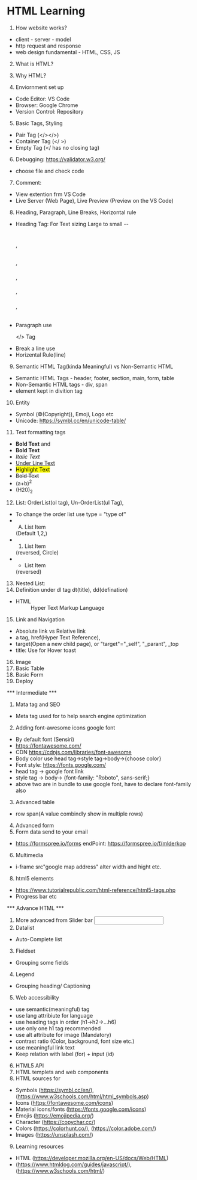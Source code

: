 # HTML Learning

1. How website works?
- client - server - model
- http request and response
- web design fundamental - HTML, CSS, JS

2. What is HTML?

3. Why HTML?

4. Enviornment set up
- Code Editor: VS Code 
- Browser: Google Chrome
- Version Control: Repository

5. Basic Tags, Styling
- Pair Tag (</></>)
- Container Tag (</ >)
- Empty Tag (</ has no closing tag)

6. Debugging: https://validator.w3.org/
- choose file and check code
7. Comment: <!--  -->
- View extention frm VS Code
- Live Server (Web Page), Live Preview (Preview on the VS Code)

8. Heading, Paragraph, Line Breaks, Horizontal rule
- Heading Tag: For Text sizing Large to small
-- <h1></h1>, <h2></h2>, <h3></h3>, <h4></h4>, <h5></h5>, <h6></h6>
- Paragraph use <p></> Tag
- Break a line use <br>
- Horizental Rule(line)
9. Semantic HTML Tag(kinda Meaningful) vs Non-Semantic HTML
- Semantic HTML Tags - header, footer, section, main, form, table
- Non-Semantic HTML tags - div, span
- <div></div> element kept in divition tag
10. Entity
- Symbol (&copy;(Copyright)), Emoji, Logo etc
- Unicode: https://symbl.cc/en/unicode-table/
11. Text formatting tags
- <strong>Bold Text</strong> and
- <b>Bold Text</b>
- <em>Italic Text</em>
- <u>Under Line Text</u>
- <mark>Highlight Text</mark>
- <del>Bold Text</del> <br />
- (a+b)<sup>2</sup>
- (H20)<sub>2</sub>
12. List: OrderList(ol tag), Un-OrderList(ul Tag), 
- To change the order list use type = "type of"
- <ol type= "A" or "a"><li>List Item</li></ol> (Default 1,2,)
- <ol start= "E" or "5"><li>List Item</li></ol> (reversed, Circle) 
- <ul start= "E" or "5"><li>List Item</li></ul> (reversed)
13. Nested List:
14. Definition under dl tag dt(title), dd(defination)
-   <dl><dt>HTML</dt><dd>Hyper Text Markup Language</dd></dl>
15. Link and Navigation
- Absolute link vs Relative link
- a tag, href(Hyper Text Reference), 
- target(Open a new child page), or "target"="_self", "_parant", _top
- title: Use for Hover toast
16. Image 
17. Basic Table
18. Basic Form
19. Deploy

*** Intermediate ***
1. Mata tag and SEO
- Meta tag used for to help search engine optimization
2. Adding font-awesome icons google font
- By default font (Sensiri)
- https://fontawesome.com/
- CDN https://cdnjs.com/libraries/font-awesome
- Body color use head tag->style tag->body->{choose color} 
- Font style: https://fonts.google.com/
- head tag -> google font link
- style tag -> body-> {font-family: "Roboto", sans-serif;}
- above two are in bundle to use google font, have to declare font-family also
3. Advanced table
- row span(A value combindly show in multiple rows)
4. Advanced form
5. Form data send to your email
- https://formspree.io/forms endPoint: https://formspree.io/f/mlderkop
6. Multimedia
- i-frame src"google map address" alter width and hight etc. 
8. html5 elements
- https://www.tutorialrepublic.com/html-reference/html5-tags.php
- Progress bar etc

*** Advance HTML ***
1. More advanced from Slider bar <Input type="color/range">
2. Datalist
- Auto-Complete list
3. Fieldset
- Grouping some fields
4. Legend
- Grouping heading/ Captioning
5. Web accessibility
- use semantic(meaningful) tag
- use lang attribiute for language
- use heading tags in order (h1->h2->...h6)
- use only one h1 tag recommended
- use alt attribute for image (Mandatory)
- contrast ratio (Color, background, font size etc.)
- use meaningful link text
- Keep relation with label (for)  + input (id)
6. HTML5 API
7. HTML templets and web components
8. HTML sources for
- Symbols (https://symbl.cc/en/),(https://www.w3schools.com/html/html_symbols.asp)
- Icons (https://fontawesome.com/icons)
- Material icons/fonts (https://fonts.google.com/icons) 
- Emojis (https://emojipedia.org/)
- Character (https://copychar.cc/)
- Colors (https://colorhunt.co/), (https://color.adobe.com/)
- Images (https://unsplash.com/)
9. Learning resources
- HTML (https://developer.mozilla.org/en-US/docs/Web/HTML)
- (https://www.htmldog.com/guides/javascript/), (https://www.w3schools.com/html/)



